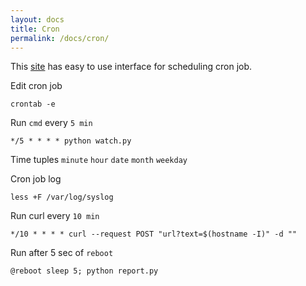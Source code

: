 ```yaml
---
layout: docs
title: Cron
permalink: /docs/cron/
---
```


This [site](http://crontab.guru/) has easy to use interface for scheduling cron job.

Edit cron job
    
    crontab -e

Run `cmd` every `5 min`

    */5 * * * * python watch.py

Time tuples `minute` `hour` `date` `month` `weekday`

Cron job log
    
    less +F /var/log/syslog

Run curl every `10 min`

    */10 * * * * curl --request POST "url?text=$(hostname -I)" -d ""

Run after 5 sec of `reboot`

    @reboot sleep 5; python report.py

